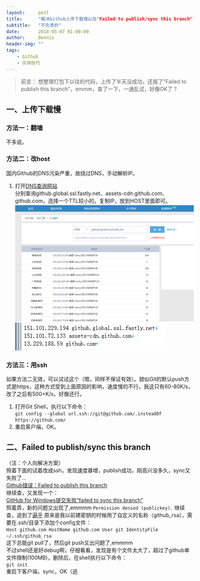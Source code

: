 ```yaml
---
layout:     post
title:      "解决Github上传下载慢以及"Failed to publish/sync this branch"
subtitle:   "不负责的"
date:       2018-05-07 01:00:00
author:     Dennis
header-img: ""
tags:
    - Github
    - 实用技巧
---
```


> 前言：
> 想整理打包下以往的代码，上传了半天没成功，还报了"Failed to publish this branch"，emmm，查了一下，一通乱试，好像OK了？

## 一、上传下载慢

### 方法一：翻墙
 不多说。

### 方法二：改host
国内Github的DNS污染严重，故绕过DNS，手动解析IP。
1. 打开[DNS查询网站](http://tool.chinaz.com/dns)  
分别查询github.global.ssl.fastly.net、assets-cdn.github.com、github.com，选择一个TTL较小的，复制IP，放到HOST里面即可。
![check ip](/img/in-post/solutionForGithub/查dns-ip.png)
![host](/img/in-post/solutionForGithub/host.png)

### 方法三：用ssh
如果方法二无效，可以试试这个（嗯，同样不保证有效）。貌似Git的默认push方式是https，这种方式受到上面原因的影响，速度慢的不行，我这只有60-80K/s，改了之后有500+K/s，好像还行。
1. 打开Git Shell，执行以下命令：  
`git config --global url.ssh://git@github.com/.insteadOf https://github.com/`
2. 重启客户端，OK。

## 二、Failed to publish/sync this branch
（注：个人向解决方案）  
照着下面的试着改成ssh，发现速度暴增，publish成功，刚高兴没多久，sync又失败了...  
[Github错误：Failed to publish this branch](https://www.cnblogs.com/shoneworn/p/5262418.html)  
继续查，又发现一个：  
[GitHub for Windows提交失败“failed to sync this branch”](https://blog.csdn.net/gzu_cs_yige23/article/details/50722454)  
照着弄，新的问题又出现了,emmmm
`Permission denied (publickey).`
继续查，追到了[逼乎](https://www.zhihu.com/question/21402411)
原来是我以前建密钥的时候用了自定义的名称（github_rsa），需要在.ssh/目录下添加个config文件：  
`Host github.com
 HostName github.com
 User git
 IdentityFile ~/.ssh/github_rsa`  
这下总能git pull了，然后git push又出问题了,emmmm  
不过shell还是好debug啊，仔细看看，发现是有个文件太大了，超过了github单文件限制(100MB)，删除后，在shell执行以下命令：  
`git init`  
重启下客户端，sync，OK（逃
